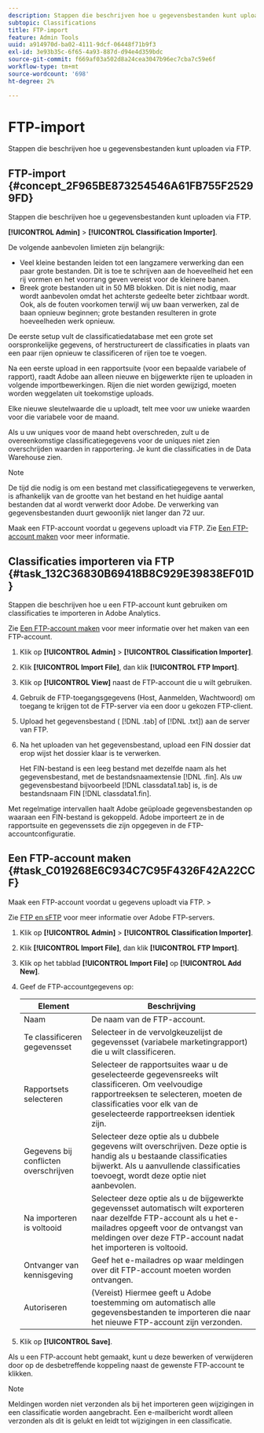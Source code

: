 ```yaml
---
description: Stappen die beschrijven hoe u gegevensbestanden kunt uploaden via FTP.
subtopic: Classifications
title: FTP-import
feature: Admin Tools
uuid: a914970d-ba02-4111-9dcf-06448f71b9f3
exl-id: 3e93b35c-6f65-4a93-887d-d94e4d359bdc
source-git-commit: f669af03a502d8a24cea3047b96ec7cba7c59e6f
workflow-type: tm+mt
source-wordcount: '698'
ht-degree: 2%

---
```


# FTP-import

Stappen die beschrijven hoe u gegevensbestanden kunt uploaden via FTP.

## FTP-import {#concept_2F965BE873254546A61FB755F25299FD}

Stappen die beschrijven hoe u gegevensbestanden kunt uploaden via FTP.

**[!UICONTROL Admin]** > **[!UICONTROL Classification Importer]**.

De volgende aanbevolen limieten zijn belangrijk:

* Veel kleine bestanden leiden tot een langzamere verwerking dan een paar grote bestanden. Dit is toe te schrijven aan de hoeveelheid het een rij vormen en het voorrang geven vereist voor de kleinere banen.
* Breek grote bestanden uit in 50 MB blokken. Dit is niet nodig, maar wordt aanbevolen omdat het achterste gedeelte beter zichtbaar wordt. Ook, als de fouten voorkomen terwijl wij uw baan verwerken, zal de baan opnieuw beginnen; grote bestanden resulteren in grote hoeveelheden werk opnieuw.

De eerste setup vult de classificatiedatabase met een grote set oorspronkelijke gegevens, of herstructureert de classificaties in plaats van een paar rijen opnieuw te classificeren of rijen toe te voegen.

Na een eerste upload in een rapportsuite (voor een bepaalde variabele of rapport), raadt Adobe aan alleen nieuwe en bijgewerkte rijen te uploaden in volgende importbewerkingen. Rijen die niet worden gewijzigd, moeten worden weggelaten uit toekomstige uploads.

Elke nieuwe sleutelwaarde die u uploadt, telt mee voor uw unieke waarden voor die variabele voor de maand.

Als u uw uniques voor de maand hebt overschreden, zult u de overeenkomstige classificatiegegevens voor de uniques niet zien overschrijden waarden in rapportering. Je kunt die classificaties in de Data Warehouse zien.

>[!NOTE]
>
>De tijd die nodig is om een bestand met classificatiegegevens te verwerken, is afhankelijk van de grootte van het bestand en het huidige aantal bestanden dat al wordt verwerkt door Adobe. De verwerking van gegevensbestanden duurt gewoonlijk niet langer dan 72 uur.

Maak een FTP-account voordat u gegevens uploadt via FTP. Zie [Een FTP-account maken](/help/components/classifications/importer/c-uploading-saint-data-files-via-ftp.md#task_C019268E6C934C7C95F4326F42A22CCF) voor meer informatie.

## Classificaties importeren via FTP {#task_132C36830B69418B8C929E39838EF01D}

<!-- 

t_upload_a_saint_data_file_via_ftp.xml

 -->

Stappen die beschrijven hoe u een FTP-account kunt gebruiken om classificaties te importeren in Adobe Analytics.

Zie [Een FTP-account maken](/help/components/classifications/importer/c-uploading-saint-data-files-via-ftp.md#task_C019268E6C934C7C95F4326F42A22CCF) voor meer informatie over het maken van een FTP-account.

1. Klik op **[!UICONTROL Admin]** > **[!UICONTROL Classification Importer]**.
1. Klik **[!UICONTROL Import File]**, dan klik **[!UICONTROL FTP Import]**.
1. Klik op **[!UICONTROL View]** naast de FTP-account die u wilt gebruiken.
1. Gebruik de FTP-toegangsgegevens (Host, Aanmelden, Wachtwoord) om toegang te krijgen tot de FTP-server via een door u gekozen FTP-client.
1. Upload het gegevensbestand ( [!DNL .tab] of [!DNL .txt]) aan de server van FTP.
1. Na het uploaden van het gegevensbestand, upload een FIN dossier dat erop wijst het dossier klaar is te verwerken.

   Het FIN-bestand is een leeg bestand met dezelfde naam als het gegevensbestand, met de bestandsnaamextensie [!DNL .fin]. Als uw gegevensbestand bijvoorbeeld [!DNL classdata1.tab] is, is de bestandsnaam FIN [!DNL classdata1.fin].

Met regelmatige intervallen haalt Adobe geüploade gegevensbestanden op waaraan een FIN-bestand is gekoppeld. Adobe importeert ze in de rapportsuite en gegevenssets die zijn opgegeven in de FTP-accountconfiguratie.

## Een FTP-account maken {#task_C019268E6C934C7C95F4326F42A22CCF}

Maak een FTP-account voordat u gegevens uploadt via FTP. >

<!-- 

t_create_an_ftp_account.xml

 -->

Zie [FTP en sFTP](https://experienceleague.adobe.com/docs/analytics/export/ftp-and-sftp/ftp-overview.html) voor meer informatie over Adobe FTP-servers.

1. Klik op **[!UICONTROL Admin]** > **[!UICONTROL Classification Importer]**.
1. Klik **[!UICONTROL Import File]**, dan klik **[!UICONTROL FTP Import]**.
1. Klik op het tabblad **[!UICONTROL Import File]** op **[!UICONTROL Add New]**.
1. Geef de FTP-accountgegevens op:

   | Element | Beschrijving |
   |---|---|
   | Naam | De naam van de FTP-account. |
   | Te classificeren gegevensset | Selecteer in de vervolgkeuzelijst de gegevensset (variabele marketingrapport) die u wilt classificeren. |
   | Rapportsets selecteren | Selecteer de rapportsuites waar u de geselecteerde gegevensreeks wilt classificeren. Om veelvoudige rapportreeksen te selecteren, moeten de classificaties voor elk van de geselecteerde rapportreeksen identiek zijn. |
   | Gegevens bij conflicten overschrijven | Selecteer deze optie als u dubbele gegevens wilt overschrijven. Deze optie is handig als u bestaande classificaties bijwerkt. Als u aanvullende classificaties toevoegt, wordt deze optie niet aanbevolen. |
   | Na importeren is voltooid | Selecteer deze optie als u de bijgewerkte gegevensset automatisch wilt exporteren naar dezelfde FTP-account als u het e-mailadres opgeeft voor de ontvangst van meldingen over deze FTP-account nadat het importeren is voltooid. |
   | Ontvanger van kennisgeving | Geef het e-mailadres op waar meldingen over dit FTP-account moeten worden ontvangen. |
   | Autoriseren | (Vereist) Hiermee geeft u Adobe toestemming om automatisch alle gegevensbestanden te importeren die naar het nieuwe FTP-account zijn verzonden. |

1. Klik op **[!UICONTROL Save]**.

Als u een FTP-account hebt gemaakt, kunt u deze bewerken of verwijderen door op de desbetreffende koppeling naast de gewenste FTP-account te klikken.

>[!NOTE]
>
>Meldingen worden niet verzonden als bij het importeren geen wijzigingen in een classificatie worden aangebracht. Een e-mailbericht wordt alleen verzonden als dit is gelukt en leidt tot wijzigingen in een classificatie.
